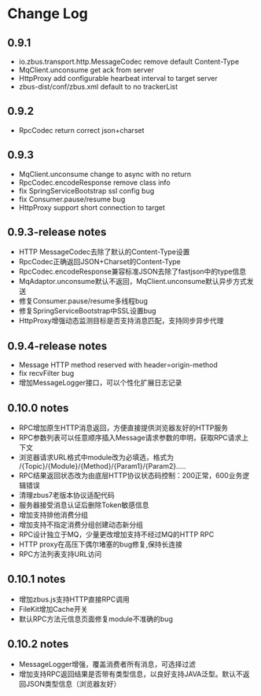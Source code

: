 # Change Log

## 0.9.1

- io.zbus.transport.http.MessageCodec remove default Content-Type
- MqClient.unconsume get ack from server
- HttpProxy add configurable hearbeat interval to target server
- zbus-dist/conf/zbus.xml default to no trackerList

## 0.9.2

- RpcCodec return correct json+charset

## 0.9.3

- MqClient.unconsume change to async with no return
- RpcCodec.encodeResponse remove class info
- fix SpringServiceBootstrap ssl config bug
- fix Consumer.pause/resume bug
- HttpProxy support short connection to target


## 0.9.3-release notes
- HTTP MessageCodec去除了默认的Content-Type设置
- RpcCodec正确返回JSON+Charset的Content-Type
- RpcCodec.encodeResponse兼容标准JSON去除了fastjson中的type信息
- MqAdaptor.unconsume默认不返回，MqClient.unconsume默认异步方式发送
- 修复Consumer.pause/resume多线程bug
- 修复SpringServiceBootstrap中SSL设置bug
- HttpProxy增强动态监测目标是否支持消息匹配，支持同步异步代理


## 0.9.4-release notes
- Message HTTP method reserved with header=origin-method
- fix recvFilter bug
- 增加MessageLogger接口，可以个性化扩展日志记录

## 0.10.0 notes
- RPC增加原生HTTP消息返回，方便直接提供浏览器友好的HTTP服务
- RPC参数列表可以任意顺序插入Message请求参数的申明，获取RPC请求上下文
- 浏览器请求URL格式中module改为必填选，格式为 /{Topic}/{Module}/{Method}/{Param1}/{Param2}.....
- RPC结果返回状态改为由底层HTTP协议状态码控制：200正常，600业务逻辑错误
- 清理zbus7老版本协议适配代码 
- 服务器接受消息认证后删除Token敏感信息
- 增加支持排他消费分组
- 增加支持不指定消费分组创建动态新分组
- RPC设计独立于MQ，少量更改增加支持不经过MQ的HTTP RPC
- HTTP proxy在高压下偶尔堵塞的bug修复,保持长连接
- RPC方法列表支持URL访问

## 0.10.1 notes
- 增加zbus.js支持HTTP直接RPC调用
- FileKit增加Cache开关
- 默认RPC方法元信息页面修复module不准确的bug

## 0.10.2 notes

- MessageLogger增强，覆盖消费者所有消息，可选择过滤
- 增加支持RPC返回结果是否带有类型信息，以良好支持JAVA泛型。默认不返回JSON类型信息（浏览器友好）